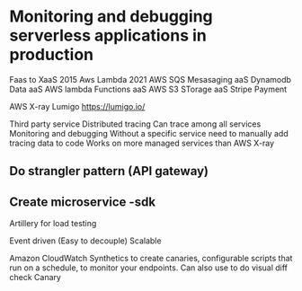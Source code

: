 # Monitoring and debugging serverless applications in production


Faas to XaaS
2015 
Aws Lambda
2021 
AWS SQS Mesasaging aaS
Dynamodb Data aaS
AWS lambda Functions aaS
AWS S3 STorage aaS
Stripe Payment

AWS X-ray
Lumigo <https://lumigo.io/>

Third party service
Distributed tracing
Can trace among all services
Monitoring and debugging
Without a specific service need to manually add tracing data to code
Works on more managed services than AWS X-ray

## Do strangler pattern (API gateway)

## Create microservice -sdk

Artillery for load testing

Event driven (Easy to decouple)
Scalable

Amazon CloudWatch Synthetics to create canaries, configurable scripts that run on a schedule, to monitor your endpoints. Can also use to do visual diff check
Canary